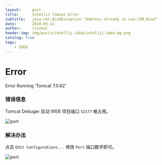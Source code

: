 ```yaml
---
layout:     post
title:      IntelliJ Tomcat Error
subtitle:   java.net.BindException "Address already in use:JVM_Bind"
date:       2019-03-11
author:     ricebai
header-img: img/posts/intellij-idea/intellij-idea-bg.png
catalog: true
tags:
    - IDEA
---
```

# Error 

Error Running 'Tomcat 7.0.62'

### 错误信息

Tomcat Debuger 启动 WEB 项目端口 `52177` 被占用。

![port](https://ricebai.github.io/img/posts/intellij-idea/port1.jpg)

### 解决办法

点击 `Edit Configurations...` 修改 `Port` 端口数字即可。

![port](https://ricebai.github.io/img/posts/intellij-idea/port2.jpg)

